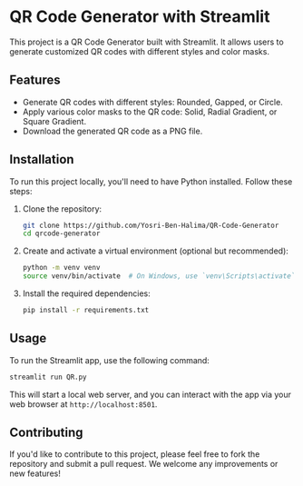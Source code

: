 # QR Code Generator with Streamlit

This project is a QR Code Generator built with Streamlit. It allows users to generate customized QR codes with different styles and color masks.

## Features

- Generate QR codes with different styles: Rounded, Gapped, or Circle.
- Apply various color masks to the QR code: Solid, Radial Gradient, or Square Gradient.
- Download the generated QR code as a PNG file.

## Installation

To run this project locally, you'll need to have Python installed. Follow these steps:

1. Clone the repository:

   ```bash
   git clone https://github.com/Yosri-Ben-Halima/QR-Code-Generator
   cd qrcode-generator
   ```

2. Create and activate a virtual environment (optional but recommended):

   ```bash
   python -m venv venv
   source venv/bin/activate  # On Windows, use `venv\Scripts\activate`
   ```

3. Install the required dependencies:

   ```bash
   pip install -r requirements.txt
   ```
   
## Usage

To run the Streamlit app, use the following command:

```bash
streamlit run QR.py
```

This will start a local web server, and you can interact with the app via your web browser at `http://localhost:8501`.

## Contributing

If you'd like to contribute to this project, please feel free to fork the repository and submit a pull request. We welcome any improvements or new features!
